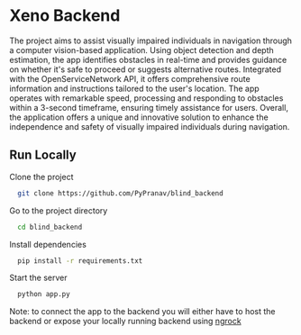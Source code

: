 
# Xeno Backend
The project aims to assist visually impaired individuals in navigation through a computer vision-based application. Using object detection and depth estimation, the app identifies obstacles in real-time and provides guidance on whether it's safe to proceed or suggests alternative routes. Integrated with the OpenServiceNetwork API, it offers comprehensive route information and instructions tailored to the user's location. The app operates with remarkable speed, processing and responding to obstacles within a 3-second timeframe, ensuring timely assistance for users. Overall, the application offers a unique and innovative solution to enhance the independence and safety of visually impaired individuals during navigation.

## Run Locally

Clone the project

```bash
  git clone https://github.com/PyPranav/blind_backend
```

Go to the project directory

```bash
  cd blind_backend
```

Install dependencies

```bash
  pip install -r requirements.txt
```

Start the server

```bash
  python app.py
```

Note: to connect the app to the backend you will either have to host the backend or expose your locally running backend using <a href="https://ngrok.com/download">ngrock</a>

